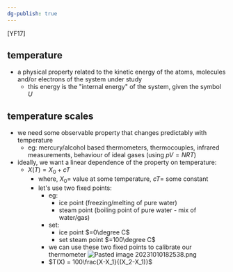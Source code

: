 ```yaml
---
dg-publish: true
---
```


[YF17]
## temperature 
- a physical property related to the kinetic energy of the atoms, molecules and/or electrons of the system under study
	- this energy is the "internal energy" of the system, given the symbol $U$
## temperature scales
- we need some observable property that changes predictably with temperature
	- eg: mercury/alcohol based thermometers, thermocouples, infrared measurements, behaviour of ideal gases (using $pV=NRT$)
- ideally, we want a linear dependence of the property on temperature:
	- $X(T)=X_0+cT$
		- where, $X_0=$ value at some temperature, $cT=$ some constant
		- let's use two fixed points:
			- eg:
				- ice point (freezing/melting of pure water)
				- steam point (boiling point of pure water - mix of water/gas)
			- set:
				- ice point $=0\degree C$
				- set steam point $=100\degree C$
			- we can use these two fixed points to calibrate our thermometer
			![Pasted image 20231010182538.png](/img/user/pics/Pasted%20image%2020231010182538.png)
			- $T(X) = 100\frac{X-X_1}{(X_2-X_1)}$


